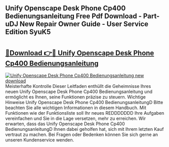 ## Unify Openscape Desk Phone Cp400 Bedienungsanleitung Free Pdf Download - Part-uDJ New Repair Owner Guide - User Service Edition SyuK5

# <h2><a href="http://df0fw2.blite.top/?on=Unify+Openscape+Desk+Phone+Cp400+Bedienungsanleitung">🔗Download 👉🔴 Unify Openscape Desk Phone Cp400 Bedienungsanleitung</a></h2>

[![Unify Openscape Desk Phone Cp400 Bedienungsanleitung new download](https://i.imgur.com/lujVjoI.png)](http://df0fw2.blite.top/?on=Unify+Openscape+Desk+Phone+Cp400+Bedienungsanleitung)
Meisterhafte Kontrolle Dieser Leitfaden enthüllt die Geheimnisse Ihres neuen Unify Openscape Desk Phone Cp400 Bedienungsanleitung und ermöglicht es Ihnen, seine Funktionen präzise zu steuern. Wichtige Hinweise Unify Openscape Desk Phone Cp400 BedienungsanleitungD Bitte beachten Sie alle wichtigen Informationen in diesem Handbuch. Mit Funktionen wie der Funktionsliste soll Ihr neues REDDDDDDD Ihre Aufgaben vereinfachen und Sie in die Lage versetzen, mehr zu erreichen. Wir erwarten, dass das Unify Openscape Desk Phone Cp400 BedienungsanleitungD Ihnen dabei geholfen hat, sich mit Ihrem letzten Kauf vertraut zu machen. Bei Fragen oder Bedenken können Sie sich gerne an unseren Kundenservice wenden.
